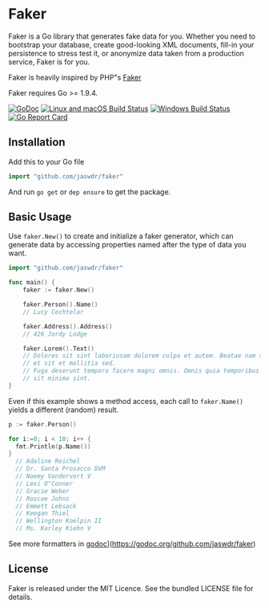 # Faker

Faker is a Go library that generates fake data for you. Whether you need to bootstrap your database, create good-looking XML documents, fill-in your persistence to stress test it, or anonymize data taken from a production service, Faker is for you.

Faker is heavily inspired by PHP"s [Faker](https://github.com/fzaninotto/Faker)

Faker requires Go >= 1.9.4.

[![GoDoc](https://godoc.org/github.com/jaswdr/faker?status.svg)](https://godoc.org/github.com/jaswdr/faker)
[![Linux and macOS Build Status](https://api.travis-ci.org/jaswdr/faker.svg?branch=master&label=Linux+and+macOS+build "Linux and macOS Build Status")](https://travis-ci.org/jaswdr/faker)
[![Windows Build Status](https://ci.appveyor.com/api/projects/status/cgjqw3h5b59p7at9?svg=true&label=Windows+build "Windows Build Status")](https://ci.appveyor.com/project/jaswdr/faker/branch/master)
[![Go Report Card](https://goreportcard.com/badge/github.com/jaswdr/faker)](https://goreportcard.com/report/github.com/jaswdr/faker)

## Installation

Add this to your Go file

```go
import "github.com/jaswdr/faker"
```

And run `go get` or `dep ensure` to get the package.

## Basic Usage

Use `faker.New()` to create and initialize a faker generator, which can generate data by accessing properties named after the type of data you want.

```go
import "github.com/jaswdr/faker"

func main() {
    faker := faker.New()

    faker.Person().Name()
    // Lucy Cechtelar

    faker.Address().Address()
    // 426 Jordy Lodge

    faker.Lorem().Text()
    // Dolores sit sint laboriosam dolorem culpa et autem. Beatae nam sunt fugit
    // et sit et mollitia sed.
    // Fuga deserunt tempora facere magni omnis. Omnis quia temporibus laudantium
    // sit minima sint.
}
```

Even if this example shows a method access, each call to `faker.Name()` yields a different (random) result.

```go
p := faker.Person()

for i:=0; i < 10; i++ {
  fmt.Println(p.Name())
}
  // Adaline Reichel
  // Dr. Santa Prosacco DVM
  // Noemy Vandervort V
  // Lexi O"Conner
  // Gracie Weber
  // Roscoe Johns
  // Emmett Lebsack
  // Keegan Thiel
  // Wellington Koelpin II
  // Ms. Karley Kiehn V
```

See more formatters in [godoc](https://godoc.org/github.com/jaswdr/faker?status.svg)](https://godoc.org/github.com/jaswdr/faker)

## License

Faker is released under the MIT Licence. See the bundled LICENSE file for details.
